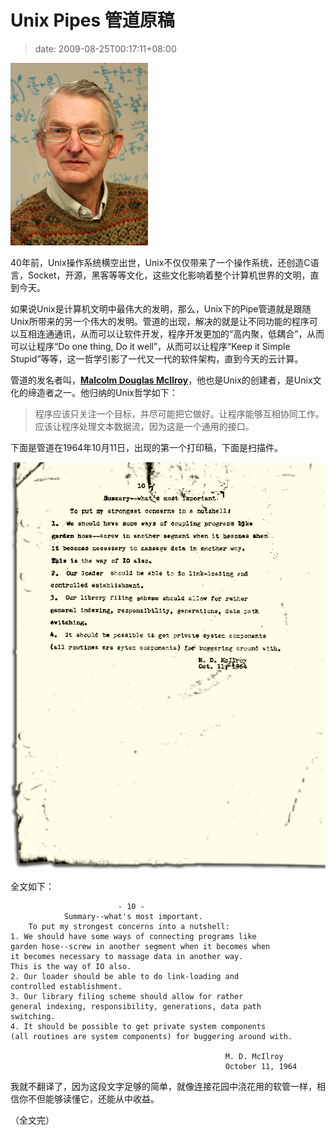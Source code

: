 # Unix Pipes 管道原稿
>date: 2009-08-25T00:17:11+08:00


![Douglas McIlroy](/assets/images/coolshell.cn/wp-content/uploads/2009/08/Douglas-McIlroy.jpg "Douglas McIlroy")


40年前，Unix操作系统横空出世，Unix不仅仅带来了一个操作系统，还创造C语言，Socket，开源，黑客等等文化，这些文化影响着整个计算机世界的文明，直到今天。


如果说Unix是计算机文明中最伟大的发明，那么，Unix下的Pipe管道就是跟随Unix所带来的另一个伟大的发明。管道的出现，解决的就是让不同功能的程序可以互相连通通讯，从而可以让软件开发，程序开发更加的“高内聚，低耦合”，从而可以让程序“Do one thing, Do it well”，从而可以让程序“Keep it Simple Stupid”等等，这一哲学引影了一代又一代的软件架构，直到今天的云计算。


管道的发名者叫，[**Malcolm Douglas McIlroy**](https://en.wikipedia.org/wiki/Douglas_McIlroy)，他也是Unix的创建者，是Unix文化的缔造者之一。他归纳的Unix哲学如下：



> 程序应该只关注一个目标，并尽可能把它做好。让程序能够互相协同工作。应该让程序处理文本数据流，因为这是一个通用的接口。
> 
> 



下面是管道在1964年10月11日，出现的第一个打印稿，下面是扫描件。



![Unix Pipes](/assets/images/coolshell.cn/wp-content/uploads/2009/08/pipe.png "Unix Pipes")


全文如下：



```
                        - 10 -
            Summary--what's most important.
    To put my strongest concerns into a nutshell:
1. We should have some ways of connecting programs like
garden hose--screw in another segment when it becomes when
it becomes necessary to massage data in another way.
This is the way of IO also.
2. Our loader should be able to do link-loading and
controlled establishment.
3. Our library filing scheme should allow for rather
general indexing, responsibility, generations, data path
switching.
4. It should be possible to get private system components
(all routines are system components) for buggering around with.

                                                M. D. McIlroy
                                                October 11, 1964

```

我就不翻译了，因为这段文字足够的简单，就像连接花园中浇花用的软管一样，相信你不但能够读懂它，还能从中收益。


（全文完）


